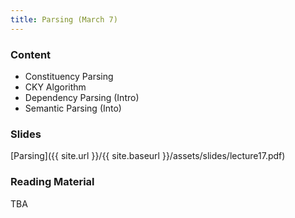 ```yaml
---
title: Parsing (March 7)
---
```


### Content

* Constituency Parsing
* CKY Algorithm
* Dependency Parsing (Intro)
* Semantic Parsing (Into)

### Slides
[Parsing]({{ site.url }}/{{ site.baseurl }}/assets/slides/lecture17.pdf)

### Reading Material 

TBA



